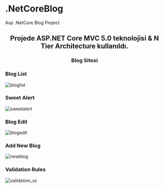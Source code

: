 # .NetCoreBlog
Asp .NetCore Blog Project
<h2 align="center">Projede ASP.NET Core MVC 5.0 teknolojisi & N Tier Architecture kullanıldı.</h2>
<h3 align="center">Blog Sitesi</h3>

### Blog List
![bloglist](https://user-images.githubusercontent.com/65792325/139155405-fd6012f8-2ad9-4b91-b921-c4ab652a54b8.png)
### Sweet Alert
![sweetalert](https://user-images.githubusercontent.com/65792325/139154758-25c0ee68-f58c-4abd-b70e-e53680cbb853.png)
### Blog Edit
![blogedit](https://user-images.githubusercontent.com/65792325/139154767-3caac4a1-c5b4-4254-8f8f-56287813fb19.png)
### Add New Blog
![newblog](https://user-images.githubusercontent.com/65792325/139154778-013ac53e-17fe-4e36-9050-d1a01b23d54a.png)
### Validation Rules
![validation_ss](https://user-images.githubusercontent.com/65792325/139154794-5a5560dd-e754-44ac-9dde-f581b0e234c1.png)

